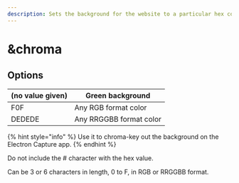 ```yaml
---
description: Sets the background for the website to a particular hex color.
---
```


# \&chroma

## Options

| (no value given) | Green background        |
| ---------------- | ----------------------- |
| F0F              | Any RGB format color    |
| DEDEDE           | Any RRGGBB format color |

{% hint style="info" %}
Use it to chroma-key out the background on the Electron Capture app.
{% endhint %}

Do not include the # character with the hex value.

Can be 3 or 6 characters in length, 0 to F, in RGB or RRGGBB format.
